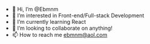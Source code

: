 - 👋 Hi, I’m @Ebmnm
- 👀 I’m interested in Front-end/Full-stack Development
- 🌱 I’m currently learning React
- 💞️ I’m looking to collaborate on anything!
- 📫 How to reach me ebmnm@aol.com

<!---
Ebmnm/Ebmnm is a ✨ special ✨ repository because its `README.md` (this file) appears on your GitHub profile.
You can click the Preview link to take a look at your changes.
--->

